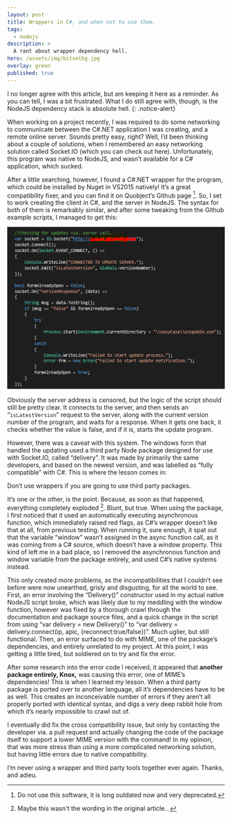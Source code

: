 ```yaml
---
layout: post
title: Wrappers in C#, and when not to use them.
tags:
  - nodejs
description: >
  A rant about wrapper dependency hell.
hero: /assets/img/bitsetbg.jpg
overlay: green
published: true
---
```


I no longer agree with this article, but am keeping it here as a reminder. As you can tell, I was a bit frustrated. What I do still agree with, though, is the NodeJS dependency stack is absolute hell.
{: .notice-alert}

When working on a project recently, I was required to do some networking to communicate between the C#.NET application I was creating, and a remote online server. Sounds pretty easy, right? Well, I’d been thinking about a couple of solutions, when I remembered an easy networking solution called Socket.IO (which you can check out here). Unfortunately, this program was native to NodeJS, and wasn’t available for a C# application, which sucked.

After a little searching, however, I found a C#.NET wrapper for the program, which could be installed by Nuget in VS2015 natively! It’s a great compatibility fixer, and you can find it on Quobject’s Github page [^1]. So, I set to work creating the client in C#, and the server in NodeJS. The syntax for both of them is remarkably similar, and after some tweaking from the Github example scripts, I managed to get this:

![pic](/uploads/wrapperArticleSS.png)

Obviously the server address is censored, but the logic of the script should still be pretty clear.
It connects to the server, and then sends an “`isLatestVersion`” request to the server, along with the current version number of the program, and waits for a response. When it gets one back, it checks whether the value is false, and if it is, starts the update program.

However, there was a caveat with this system. The windows form that handled the updating used a third party Node package designed for use with Socket.IO, called “delivery”. It was made by primarily the same developers, and based on the newest version, and was labelled as “fully compatible” with C#. This is where the lesson comes in:

Don’t use wrappers if you are going to use third party packages.

It’s one or the other, is the point. Because, as soon as that happened, everything completely exploded [^2]. Blunt, but true. When using the package, I first noticed that it used an automatically executing asynchronous function, which immediately raised red flags, as C#’s wrapper doesn’t like that at all, from previous testing. When running it, sure enough, it spat out that the variable “window” wasn’t assigned in the async function call, as it was coming from a C# source, which doesn’t have a window property. This kind of left me in a bad place, so I removed the asynchronous function and window variable from the package entirely, and used C#’s native systems instead.

This only created more problems, as the incompatibilities that I couldn’t see before were now unearthed, grisly and disgusting, for all the world to see. First, an error involving the “Delivery()” constructor used in my actual native NodeJS script broke, which was likely due to my meddling with the window function, however was fixed by a thorough crawl through the documentation and package source files, and a quick change in the script from using “var delivery = new Delivery()” to “var delivery = delivery.connect(ip, apic, {reconnect:true/false})”. Much uglier, but still functional. Then, an error surfaced to do with MIME, one of the package’s dependencies, and entirely unrelated to my project. At this point, I was getting a little tired, but soldiered on to try and fix the error.

After some research into the error code I received, it appeared that **another package entirely, Knox,** was causing this error, one of MIME’s dependencies! This is when I learned my lesson. When a third party package is ported over to another language, all it’s dependencies have to be as well. This creates an inconceivable number of errors if they aren’t all properly ported with identical syntax, and digs a very deep rabbit hole from which it’s nearly impossible to crawl out of.

I eventually did fix the cross compatibility issue, but only by contacting the developer via. a pull request and actually changing the code of the package itself to support a lower MIME version with the command! In my opinion, that was more stress than using a more complicated networking solution, but having little errors due to native compatibility.

I’m never using a wrapper and third party tools together ever again.
Thanks, and adieu.

[^1]: Do not use this software, it is long outdated now and very deprecated.
[^2]: Maybe this wasn't the wording in the original article...